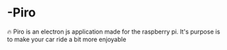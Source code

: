 # -Piro
🔥 Piro is an electron js application made for the raspberry pi. It's purpose is to make your car ride a bit more enjoyable

